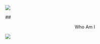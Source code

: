 <img src="https://capsule-render.vercel.app/api?type=waving&color=2699E6&height=250&section=header&text=DaegyoJung&animation=twinkling&fontSize=75&fontColor=FFFFFF"/>

##<center>Who Am I</center>












<img src="https://capsule-render.vercel.app/api?type=waving&color=2699E6&height=150&section=footer" />

